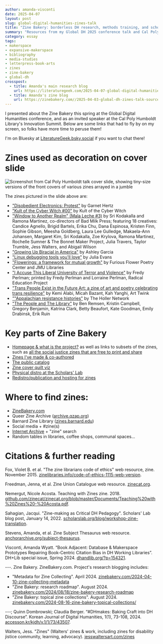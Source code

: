 ```yaml
---
author: amanda-visconti
date: 2025-04-07
layout: post
slug: global-digital-humanities-zines-talk
title: "Zine Bakery: borderless DH research, methods training, and scholarly communication via zines"
summary: "Resources from my Global DH 2025 conference talk and Cal Poly Humboldt Innovation Summit invited talk."
category: essay
tags:
- makerspace
- expansive-makerspace
- bibliography
- media-studies
- letterpress-book-arts
- zines
- zine-bakery
- global-dh
crosspost:
  - title: Amanda's main research blog
    url: https://literaturegeek.com/2025-04-07-global-digital-humanities-zines-talk
  - title: Amanda's zine blog
    url: https://zinebakery.com//2025-04-03-global-dh-zines-talk-sources/
---
```


I presented about the Zine Bakery this spring at the Global Digital Humanities conference, and as an invited speaker at the Cal Poly Humboldt Library's Innovation Summit. Below are some links that had to fly by on my screen, so folks have more time to peruse them!

I'm on Bluesky at [LiteratureGeek.bsky.social](https://LiteratureGeek.bsky.social) if you want to chat there!

# Zines used as decoration on cover slide
![Screenshot from Cal Poly Humboldt talk cover slide, showing tiny-size versions of the front covers of various zines arrayed in a jumble](/assets/img/post-images/2025-04-03_global-dh-zines-talk-sources-1.png)

The zines pictured in the slide above are:

* ["Disobedient Electronics: Protest"](https://issuu.com/criticalmaking/docs/protest-hertz-201705052135-20180108) by Garnet Hertz  
* ["Kult of the Cyber Witch #00"](https://kultofthecyberw.itch.io/) by Kult of the Cyber Witch  
* ["Window to Another Realm" (Mala Leche #3)](https://badmilkpress.org/mala-leche-3) by Sri Kodakalla and Ramona Martinez, co-directors of Bad Milk Press; featuring 18 creatives: Candice Agnello, Brigid Bartels, Erika Chu, Dana Espinosa, Kristen Finn, Sophie Gibson, Meesha Goldberg, Laura Lee Gulledge, Makaela-Ann Johansen, Margaret Kim, Sri Kodakalla, Zoe Krylova, Ramona Martinez, Rochelle Sumner & The Bonnet Maker Project, Julia Travers, Taylor Trumble, Jess Walters, and Abigail Wilson  
* ["Growing Up Biracial in America"](https://artsci.tamu.edu/english/_files/_documents/research/latinx-digital-exhibition/3-ashley-garcia-growing-up-bi-racial-in-america.pdf) by Ashley Garcia  
* ["Linux debugging tools you'll love"](https://wizardzines.com/zines/debugging/) by Julia Evans  
* ["Flowerings: a framework for mutual growth"](https://www.lib.jmu.edu/flowerings/framework/) by Furious Flower Poetry Center and JMU Libraries  
* ["I Accuse This Liberal University of Terror and Violence"](https://www.dropbox.com/scl/fi/vi3xj8rxsmyioefu0l1qt/fredy-perlman-i-accuse-this-liberal-university-of-terror-and-violence.lt.pdf?rlkey=djyc5msoy5guuwe04aprr79vr&e=1&dl=0 ) by Fredy Perlman; printed by Fredy Perlman and Lorraine Perlman, Radical Education Project  
* ["Trans People Exist in the Future Art: a zine of art and poetry celebrating trans resilience"](https://tdor.co/#zine ) by Kemi Alabi, Micah Bazant, Kah Yanghi, Art Twink  
* [""Appalachian resistance histories"](https://hollernetwork.files.wordpress.com/2018/10/resistance-histories.pdf) by The Holler Network  
* ["The People and The Library"](https://justseeds.org/wp-content/uploads/ThePeopleandtheLibraryFINAL1.pdf) by Ben Remsen, Kristin Campbell, Gregory Benjamin, Katrina Clark, Betty Beaufort, Kate Goodman, Emily Drabinsk, Erik Ruin  

# Key parts of Zine Bakery
* [Homepage & what is the project?](https://zinebakery.com) as well as links to subsets of the zines, such as [all the social justice zines that are free to print and share](https://zinebakery.com/subsets/free-sj-zines)  
* [Zines I've made & co-authored](https://zinebakery.com/homemade-zines)  
* [The public catalog](https://airtable.com/appY7WyBFjSzLXQd6/shr3DDj5X1uNPUzyn/tbl88Svfsrkg3YV5Z)  
* [Zine cover quilt viz](https://zinebakery.com/zine-quilt)  
* [Physical distro at the Scholars' Lab](https://scholarslab.lib.virginia.edu/work/zine-bakery/)  
* [Redistro/publication and hosting for zines](https://zinebakery.com/redistro)  

# Where to find zines:
* [ZineBakery.com](https://zinebakery.com)    
* Queer Zine Archive ([archive.qzap.org](https://archive.qzap.org))  
* Barnard Zine Library ([zines.barnard.edu](https://zines.barnard.edu))  
* Social media + #zine(s) 
* [Internet Archive](https://archive.org) + "zine" search  
* Random tables in libraries, coffee shops, communal spaces...

# Citations & further reading
Fox, Violet B. et al. "The zine librarians code of ethics" web resource, zine. November 2015. [zinelibraries.info/code-of-ethics-1115-web-version](https://zinelibraries.info/code-of-ethics-1115-web-version).  

Freedman, Jenna, et al. Zine Union Catalogue web resource. [zinecat.org](https://zinecat.org).  

Nemergut, Nicole Acosta. Teaching with Zines zine. 2018. [github.com/zinecat/zinecat.org/blob/master/Documents/Teaching%20with%20Zines%20-%20Acosta.pdf](https://github.com/zinecat/zinecat.org/blob/master/Documents/Teaching%20with%20Zines%20-%20Acosta.pdf).

Sahagian, Jacqui. "Zine-making as Critical DH Pedagogy". Scholars' Lab blog post, January 14, 2022. [scholarslab.org/blog/workshop-zine-translation](https://scholarslab.org/blog/workshop-zine-translation/).  

Stevens, Amanda, et al. Zine Subject Thesaurus web resource. [anchorarchive.org/subject-thesaurus](https://anchorarchive.org/subject-thesaurus).  

Visconti, Amanda Wyatt. “Book Adjacent: Database & Makerspace Prototypes Repairing Book-Centric Citation Bias in DH Working Libraries”. DH+Lib special issue, Spring 2024. [dhandlib.org/?p=154321]( https://dhandlib.org/?p=154321).  
 
---. Zine Bakery. ZineBakery.com. Project's research blogging includes:
* "Metadata for Zine Collecting". April 2024. [zinebakery.com/2024-04-10-zine-collecting-metadata](https://zinebakery.com/2024-04-10-zine-collecting-metadata)  
* "Zine Bakery: research roadmap". August 2024. [zinebakery.com/2024/08/18/zine-bakery-research-roadmap](https://zinebakery.com/2024/08/18/zine-bakery-research-roadmap)  
* "Zine Bakery: topical zine collections". August 2024. [zinebakery.com/2024-08-16-zine-bakery-topical-collections/](https://zinebakery.com/2024-08-16-zine-bakery-topical-collections/)    

---; Quinn Dombrowski; Claudia Berger. “#DHmakes: Baking Craft into DH Discourse”. Korean Journal of Digital Humanities, 1(1), 73-108, 2024. [accesson.kr/kjdh/v.1/1/73/43507](https://accesson.kr/kjdh/v.1/1/73/43507).  

Walters, Jess. "Zines" (Walters' zines & work, including zines for disability jistice community, learning, advocacy). [jesswaltersart.com/zines](https://jesswaltersart.com/zines/)